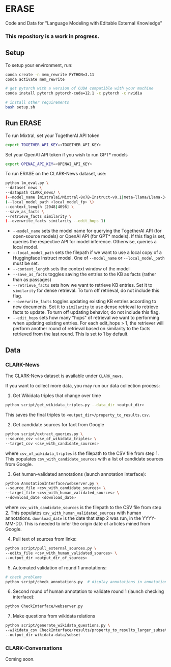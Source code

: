 # ERASE
Code and Data for "Language Modeling with Editable External Knowledge"

### This repository is a work in progress.

## Setup
To setup your environment, run:
```bash
conda create -n mem_rewrite PYTHON=3.11
conda activate mem_rewrite

# get pytorch with a version of CUDA compatible with your machine
conda install pytorch pytorch-cuda=12.1 -c pytorch -c nvidia

# install other requirements
bash setup.sh
```


## Run ERASE
To run Mixtral, set your TogetherAI API token
```bash
export TOGETHER_API_KEY=<TOGETHER_API_KEY>
```

Set your OpenAI API token if you wish to run GPT* models
```bash
export OPENAI_API_KEY=<OPENAI_API_KEY>
```

To run ERASE on the CLARK-News dataset, use:
```bash
python lm_eval.py \
--dataset news \
--datapath CLARK_news/ \
(--model_name [mistralai/Mixtral-8x7B-Instruct-v0.1|meta-llama/Llama-3-8b-chat-hf]) \
(--local_model_path <local_model_fp> \)
--context_length [2048|4096] \
--save_as_facts \
--retrieve_facts similarity \
(--overwrite_facts similarity --edit_hops 1)
```

* `--model_name` sets the model name for querying the TogetherAI API (for open-source models) or OpenAI API (for GPT* models). If this flag is set, queries the respective API for model inference. Otherwise, queries a local model.
* `--local_model_path` sets the filepath if we want to use a local copy of a Huggingface Instruct model. One of `--model_name` or `--local_model_path` must be set.
* `--context_length` sets the context window of the model
* `--save_as_facts` toggles saving the entries to the KB as facts (rather than as passages)
* `--retrieve_facts` sets how we want to retrieve KB entries. Set it to `similarity` for dense retrieval. To turn off retrieval, do not include this flag. 
* `--overwrite_facts` toggles updating existing KB entries according to new documents. Set it to `similarity` to use dense retrieval to retrieve facts to update. To turn off updating behavior, do not include this flag. 
* `--edit_hops` sets how many "hops" of retrieval we want to performing when updating existing entries. For each edit_hops > 1, the retriever will perform another round of retrieval based on similarity to the facts retrieved from the last round. This is set to 1 by default.




## Data

### CLARK-News
The CLARK-News dataset is available under `CLARK_news`.

If you want to collect more data, you may run our data collection process:

1. Get Wikidata triples that change over time
```bash
python script/get_wikidata_triples.py --data_dir <output_dir>
```
This saves the final triples to `<output_dir>/property_to_results.csv`.

2. Get candidate sources for fact from Google
```bash
python script/extract_queries.py \
--source_csv <csv_of_wikidata_triples> \
--target_csv <csv_with_candidate_sources>
```
where `csv_of_wikidata_triples` is the filepath to the CSV file from step 1.
This populates `csv_with_candidate_sources` with a list of candidate sources from Google.

3. Get human-validated annotations (launch annotation interface):
```bash
python AnnotationInterface/webserver.py \
--source_file <csv_with_candidate_sources> \
--target_file <csv_with_human_validated_sources> \
--download_date <download_date>
```
where `csv_with_candidate_sources` is the filepath to the CSV file from step 2.
This populates `csv_with_human_validated_sources` with human annotations.
`download_date` is the date that step 2 was run, in the YYYY-MM-DD. This is needed to infer the origin date of articles mined from Google.

4. Pull text of sources from links:
```bash
python script/pull_external_sources.py \
--edits_file <csv_with_human_validated_sources> \
--output_dir <output_dir_of_sources>
```

5. Automated validation of round 1 annotations:
```bash
# check problems
python script/check_annotations.py  # display annotations in annotations.html
```

6. Second round of human annotation to validate round 1 (launch checking interface):
```bash
python CheckInterface/webserver.py
```

7. Make questions from wikidata relations

```bash
python script/generate_wikidata_questions.py \
--wikidata_csv CheckInterface/results/property_to_results_larger_subset_links_filtered.csv \
--output_dir wikidata-data/subset
```


### CLARK-Conversations
Coming soon.
